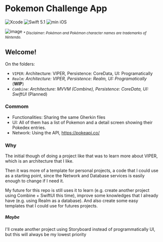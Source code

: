 # Pokemon Challenge App
![Xcode](https://img.shields.io/badge/Xcode-11.3-blue.svg) ![Swift 5.1](https://img.shields.io/badge/Swift-5.1-orange.svg) ![min iOS](https://img.shields.io/badge/min%20iOS-13.3-lightgrey.svg)

![image](https://assets.pokemon.com/assets/cms2/img/watch-pokemon-tv/seasons/season07/season07_logo_169_en.jpg)
<sub>_* Disclaimer: Pokémon and Pokémon character names are trademarks of Nintendo._</sub>

## Welcome!
On the folders:

- `VIPER`: Architecture: VIPER, Persistence: CoreData, UI: Programatically
- _`Realm`: Architecture: VIPER, Persistence: Realm, UI: Programatically_ (**WIP**)
- _`Combine`: Architecture: MVVM (Combine), Persistence: CoreData, UI: SwiftUI_ (Planned)

### Commom

- Functionalities: Sharing the same Gherkin files
- UI: All of them has a list of Pokemon and a detail screen showing their Pokedex entries.
- Network: Using the API, https://pokeapi.co/

### Why

The initial though of doing a project like that was to learn more about VIPER, which is an architecture that I like.

Then it was more of a template for personal projects, a code that I could use as a starting point, since the Network and Database services is easily enough to change if I need it.

My future for this repo is still uses it to learn (e.g. create another project using Combine + SwiftUI this time), improve some knowledges that I already have (e.g. using Realm as a database). And also create some easy templates that I could use for futures projects.

##### Maybe
I'll create another project using Storyboard instead of programmatically UI, but this will always be my lowest priority